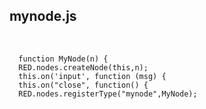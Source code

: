 ##  mynode.js
<br />

	  function MyNode(n) {
      RED.nodes.createNode(this,n);
      this.on('input', function (msg) {
      this.on("close", function() {
      RED.nodes.registerType("mynode",MyNode);

